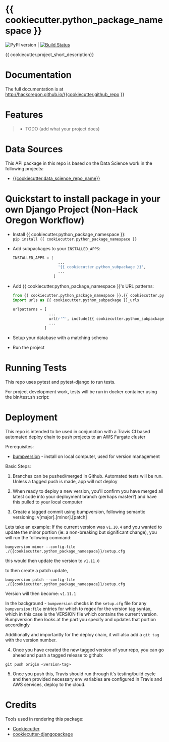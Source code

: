 # {{ cookiecutter.python_package_namespace }}

![PyPI version](https://badge.fury.io/py/{{cookiecutter.github_repo}}.svg) | [![Build Status](https://travis-ci.org/hackoregon/{{cookiecutter.github_repo}}.svg?branch=master)](https://travis-ci.org/hackoregon/{{cookiecutter.github_repo}})

{{ cookiecutter.project_short_description}}

# Documentation

The full documentation is at http://hackoregon.github.io/{{cookiecutter.github_repo }}


# Features

> -   TODO (add what your project does)

# Data Sources

This API package in this repo is based on the Data Science work in the following projects:

* [{{cookiecutter.data_science_repo_name}}]({{cookiecutter.data_science_repo_url}})

# Quickstart to install package in your own Django Project (Non-Hack Oregon Workflow)

* Install {{ cookiecutter.python_package_namespace }}:  
  `pip install {{ cookiecutter.python_package_namespace }}`

* Add subpackages to your `INSTALLED_APPS`:

  ```python
  INSTALLED_APPS = [     
                      ...     
                      '{{ cookiecutter.python_subpackage }}',     
                      ...
                    ]
  ```

* Add {{ cookiecutter.python_package_namespace }}'s URL patterns:

  ```python
  from {{ cookiecutter.python_package_namespace }}.{{ cookiecutter.python_subpackage }}
  import urls as {{ cookiecutter.python_subpackage }}_urls   

  urlpatterns = [     
                  ...     
                  url(r'^', include({{ cookiecutter.python_subpackage}}_urls)),     
                  ...
                ]
  ```

* Setup your database with a matching schema

* Run the project

# Running Tests

This repo uses pytest and pytest-django to run tests.

For project development work, tests will be run in docker container
using the bin/test.sh script:

# Deployment

This repo is intended to be used in conjunction with a Travis CI based automated deploy chain to push projects to an AWS Fargate cluster

Prerequisites:

* [bumpversion](https://github.com/peritus/bumpversion#installation) - install on local computer, used for version management

Basic Steps:

1. Branches can be pushed/merged in Github. Automated tests will be run. Unless a tagged push is made, app will not deploy
2. When ready to deploy a new version, you'll confirm you have merged all latest code into your deployment branch (perhaps master?) and have this pulled to your local computer

3. Create a tagged commit using bumpversion, following semantic versioning:
v[major].[minor].[patch]

Lets take an example:
If the current version was `v1.10.4` and you wanted to update the minor portion (ie: a non-breaking but significant change), you will run the following command:

```
bumpversion minor --config-file ./{{cookiecutter.python_package_namespace}}/setup.cfg
```

this would then update the version to `v1.11.0`

to then create a patch update,

```
bumpversion patch --config-file ./{{cookiecutter.python_package_namespace}}/setup.cfg
```
Version will then become: `v1.11.1`

In the background - `bumpversion` checks in the `setup.cfg` file for any `bumpversion:file` entries for which to regex for the version tag syntax, which in this case is the VERSION file which contains the current version. Bumpversion then looks at the part you specify and updates that portion accordingly

Additionally and importantly for the deploy chain, it will also add a `git tag` with the version number.

4. Once you have created the new tagged version of your repo, you can go ahead and push a tagged release to github:

```
git push origin <version-tag>
```
5. Once you push this, Travis should run through it's testing/build cycle and then provided necessary env variables are configured in Travis and AWS services, deploy to the cloud.


# Credits

Tools used in rendering this package:

 * [Cookiecutter](https://github.com/audreyr/cookiecutter)
 * [cookiecutter-djangopackage](https://github.com/pydanny/cookiecutter-djangopackage)
